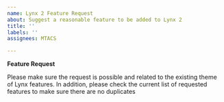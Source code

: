 ```yaml
---
name: Lynx 2 Feature Request
about: Suggest a reasonable feature to be added to Lynx 2
title: ''
labels: ''
assignees: MTACS

---
```


**Feature Request**

Please make sure the request is possible and related to the existing theme of Lynx features. In addition, please check the current list of requested features to make sure there are no duplicates
